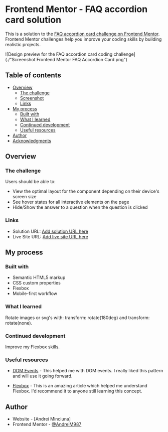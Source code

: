 # Frontend Mentor - FAQ accordion card solution

This is a solution to the [FAQ accordion card challenge on Frontend Mentor](https://www.frontendmentor.io/challenges/faq-accordion-card-XlyjD0Oam). Frontend Mentor challenges help you improve your coding skills by building realistic projects. 

![Design preview for the FAQ accordion card coding challenge](./"Screenshot Frontend Mentor FAQ Accordion Card.png")

## Table of contents

- [Overview](#overview)
  - [The challenge](#the-challenge)
  - [Screenshot](#screenshot)
  - [Links](#links)
- [My process](#my-process)
  - [Built with](#built-with)
  - [What I learned](#what-i-learned)
  - [Continued development](#continued-development)
  - [Useful resources](#useful-resources)
- [Author](#author)
- [Acknowledgments](#acknowledgments)


## Overview

### The challenge

Users should be able to:

- View the optimal layout for the component depending on their device's screen size
- See hover states for all interactive elements on the page
- Hide/Show the answer to a question when the question is clicked


### Links

- Solution URL: [Add solution URL here](https://your-solution-url.com)
- Live Site URL: [Add live site URL here](https://your-live-site-url.com)

## My process

### Built with

- Semantic HTML5 markup
- CSS custom properties
- Flexbox
- Mobile-first workflow


### What I learned

Rotate images or svg's with: transform: rotate(180deg) and transform: rotate(none).


### Continued development

Improve my Flexbox skills. 

### Useful resources

- [DOM Events](https://www.cookieshq.co.uk/posts/event-listeners-not-working-troublelshooting) - This helped me with DOM events. I really liked this pattern and will use it going forward.

- [Flexbox](https://css-tricks.com/snippets/css/a-guide-to-flexbox/) - This is an amazing article which helped me  understand Flexbox. I'd recommend it to anyone still learning this concept.


## Author

- Website - [Andrei Minciuna]
- Frontend Mentor - [@AndreiM987](https://www.frontendmentor.io/profile/yourusername)



